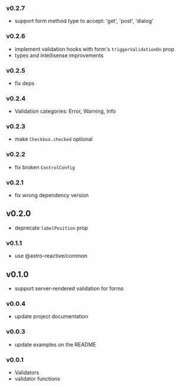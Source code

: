 ### v0.2.7
- support form method type to accept: 'get', 'post', 'dialog'

### v0.2.6
- implement validation hooks with form's `triggerValidationOn` prop
- types and intellisense improvements

### v0.2.5
- fix deps

### v0.2.4
- Validation categories: Error, Warning, Info

### v0.2.3
- make `Checkbox.checked` optional

### v0.2.2
- fix broken `ControlConfig`

### v0.2.1
- fix wrong dependency version
## v0.2.0
- deprecate `labelPosition` prop

### v0.1.1
- use @astro-reactive/common

## v0.1.0
- support server-rendered validation for forms

### v0.0.4
- update project documentation

### v0.0.3
- update examples on the README

### v0.0.1
- Validators
- validator functions

